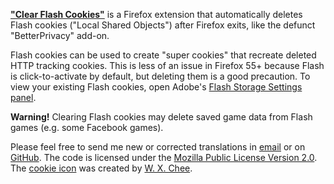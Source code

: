 **["Clear Flash Cookies"](https://addons.mozilla.org/firefox/addon/clear-flash-cookies/)** is a Firefox extension that automatically deletes Flash cookies ("Local Shared Objects") after Firefox exits, like the defunct "BetterPrivacy" add-on.

Flash cookies can be used to create "super cookies" that recreate deleted HTTP tracking cookies. This is less of an issue in Firefox 55+ because Flash is click-to-activate by default, but deleting them is a good precaution. To view your existing Flash cookies, open Adobe's <a href="http://www.macromedia.com/support/documentation/en/flashplayer/help/settings_manager07.html">Flash Storage Settings panel</a>.

<b>Warning!</b> Clearing Flash cookies may delete saved game data from Flash games (e.g. some Facebook games).

Please feel free to send me new or corrected translations in <a href="mailto:clear-flash-cookies@cpeterso.com">email</a> or on <a href="https://github.com/cpeterso/clear-flash-cookies/issues">GitHub</a>. The code is licensed under the <a href="https://www.mozilla.org/media/MPL/2.0/index.txt">Mozilla Public License Version 2.0</a>. The <a href="https://www.iconfinder.com/icons/1760338/biscuit_chips_cookie_food_snack_icon">cookie icon</a> was created by <a href="https://www.iconfinder.com/wxchee">W. X. Chee</a>.
